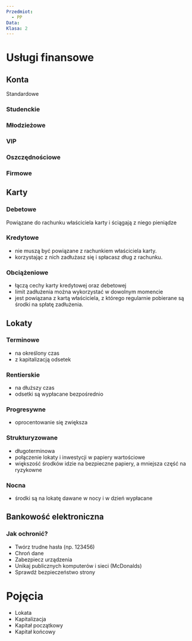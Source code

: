 ```yaml
---
Przedmiot:
  - PP
Data: 
Klasa: 2
---
```

# Usługi finansowe
## Konta
Standardowe
### Studenckie
### Młodzieżowe
### VIP
### Oszczędnościowe
### Firmowe
## Karty
### Debetowe
Powiązane do rachunku właściciela karty i ściągają z niego pieniądze
### Kredytowe
- nie muszą być powiązane z rachunkiem właściciela karty.
- korzystając z nich zadłużasz się i spłacasz dług z rachunku.
### Obciążeniowe
- łączą cechy karty kredytowej oraz debetowej
- limit zadłużenia można wykorzystać w dowolnym momencie
- jest powiązana z kartą właściciela, z którego regularnie pobierane są środki na spłatę zadłużenia.
## Lokaty
### Terminowe
- na określony czas
- z kapitalizacją odsetek
### Rentierskie
- na dłuższy czas
- odsetki są wypłacane bezpośrednio
### Progresywne
- oprocentowanie się zwiększa
### Strukturyzowane
- długoterminowa
- połączenie lokaty i inwestycji w papiery wartościowe
- większość środków idzie na bezpieczne papiery, a mniejsza część na ryzykowne
### Nocna
- środki są na lokatę dawane w nocy i w dzień wypłacane
## Bankowość elektroniczna
### Jak ochronić?
- Twórz trudne hasła (np. 123456)
- Chroń dane
- Zabezpiecz urządzenia
- Unikaj publicznych komputerów i sieci (McDonalds)
- Sprawdź bezpieczeństwo strony
# Pojęcia
- Lokata
- Kapitalizacja
- Kapitał początkowy
- Kapitał końcowy